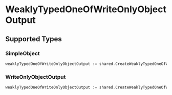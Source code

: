 # WeaklyTypedOneOfWriteOnlyObjectOutput


## Supported Types

### SimpleObject

```go
weaklyTypedOneOfWriteOnlyObjectOutput := shared.CreateWeaklyTypedOneOfWriteOnlyObjectOutputSimpleObject(shared.SimpleObject{/* values here */})
```

### WriteOnlyObjectOutput

```go
weaklyTypedOneOfWriteOnlyObjectOutput := shared.CreateWeaklyTypedOneOfWriteOnlyObjectOutputWriteOnlyObjectOutput(shared.WriteOnlyObjectOutput{/* values here */})
```

